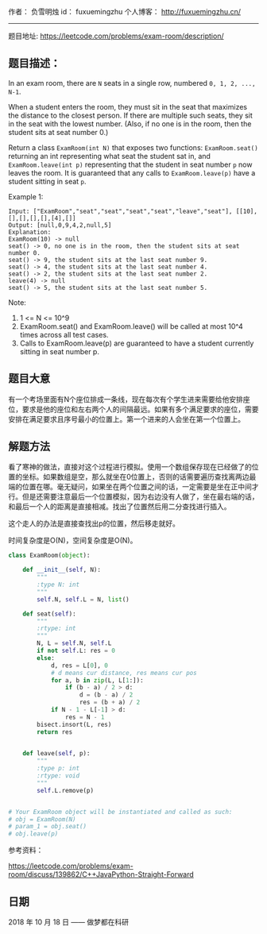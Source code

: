 作者： 		负雪明烛 
id：				fuxuemingzhu
个人博客：	http://fuxuemingzhu.cn/

---

题目地址: https://leetcode.com/problems/exam-room/description/

## 题目描述：

In an exam room, there are ``N`` seats in a single row, numbered ``0, 1, 2, ..., N-1``.

When a student enters the room, they must sit in the seat that maximizes the distance to the closest person.  If there are multiple such seats, they sit in the seat with the lowest number.  (Also, if no one is in the room, then the student sits at seat number 0.)

Return a class ``ExamRoom(int N)`` that exposes two functions: ``ExamRoom.seat()`` returning an int representing what seat the student sat in, and ``ExamRoom.leave(int p)`` representing that the student in seat number ``p`` now leaves the room.  It is guaranteed that any calls to ``ExamRoom.leave(p)`` have a student sitting in seat ``p``.

 

Example 1:

    Input: ["ExamRoom","seat","seat","seat","seat","leave","seat"], [[10],[],[],[],[],[4],[]]
    Output: [null,0,9,4,2,null,5]
    Explanation:
    ExamRoom(10) -> null
    seat() -> 0, no one is in the room, then the student sits at seat number 0.
    seat() -> 9, the student sits at the last seat number 9.
    seat() -> 4, the student sits at the last seat number 4.
    seat() -> 2, the student sits at the last seat number 2.
    leave(4) -> null
    seat() -> 5, the student sits at the last seat number 5.

Note:

1. 1 <= N <= 10^9
1. ExamRoom.seat() and ExamRoom.leave() will be called at most 10^4 times across all test cases.
1. Calls to ExamRoom.leave(p) are guaranteed to have a student currently sitting in seat number p.

## 题目大意

有一个考场里面有N个座位排成一条线，现在每次有个学生进来需要给他安排座位，要求是他的座位和左右两个人的间隔最远。如果有多个满足要求的座位，需要安排在满足要求且序号最小的位置上。第一个进来的人会坐在第一个位置上。

## 解题方法

看了寒神的做法，直接对这个过程进行模拟。使用一个数组保存现在已经做了的位置的坐标。如果数组是空，那么就坐在0位置上，否则的话需要遍历查找离两边最端的位置在哪。毫无疑问，如果坐在两个位置之间的话，一定需要是坐在正中间才行。但是还需要注意最后一个位置模拟，因为右边没有人做了，坐在最右端的话，和最后一个人的距离是直接相减。找出了位置然后用二分查找进行插入。

这个走人的办法是直接查找出p的位置，然后移走就好。

时间复杂度是O(N)，空间复杂度是O(N)。

```python
class ExamRoom(object):

    def __init__(self, N):
        """
        :type N: int
        """
        self.N, self.L = N, list()

    def seat(self):
        """
        :rtype: int
        """
        N, L = self.N, self.L
        if not self.L: res = 0
        else:
            d, res = L[0], 0
            # d means cur distance, res means cur pos
            for a, b in zip(L, L[1:]):
                if (b - a) / 2 > d:
                    d = (b - a) / 2
                    res = (b + a) / 2
            if N - 1 - L[-1] > d:
                res = N - 1
        bisect.insort(L, res)
        return res
        

    def leave(self, p):
        """
        :type p: int
        :rtype: void
        """
        self.L.remove(p)


# Your ExamRoom object will be instantiated and called as such:
# obj = ExamRoom(N)
# param_1 = obj.seat()
# obj.leave(p)
```



参考资料：

https://leetcode.com/problems/exam-room/discuss/139862/C++JavaPython-Straight-Forward

## 日期

2018 年 10 月 18 日 —— 做梦都在科研


  [1]: https://blog.csdn.net/fuxuemingzhu/article/details/83115850
